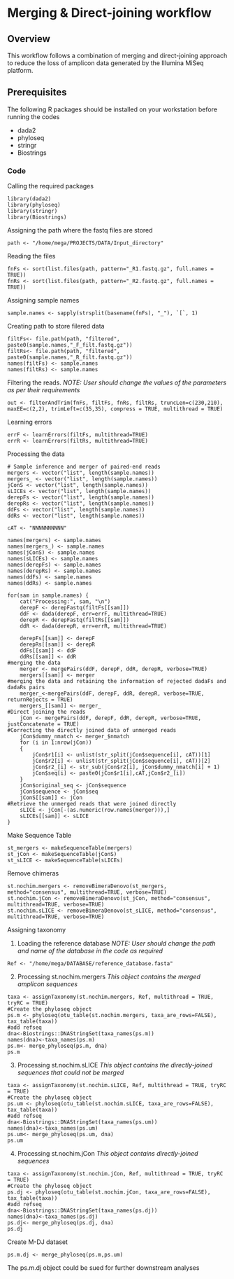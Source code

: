 # Merging & Direct-joining workflow
## Overview
This workflow follows a combination of merging and direct-joining approach to reduce the loss of amplicon data generated by the Illumina MiSeq platform. 
## Prerequisites
The following R packages should be installed on your workstation before running the codes
- dada2
- phyloseq
- stringr
- Biostrings
### Code
Calling the required packages
```
library(dada2)
library(phyloseq)
library(stringr)
library(Biostrings)
```
Assigning the path where the fastq files are stored
```
path <- "/home/mega/PROJECTS/DATA/Input_directory"
```
Reading the files
```
fnFs <- sort(list.files(path, pattern="_R1.fastq.gz", full.names = TRUE))
fnRs <- sort(list.files(path, pattern="_R2.fastq.gz", full.names = TRUE))
```
Assigning sample names
```
sample.names <- sapply(strsplit(basename(fnFs), "_"), `[`, 1)
```
Creating path to store filered data
```
filtFs<- file.path(path, "filtered", paste0(sample.names,"_F_filt.fastq.gz"))
filtRs<- file.path(path, "filtered", paste0(sample.names,"_R_filt.fastq.gz"))
names(filtFs) <- sample.names
names(filtRs) <- sample.names
```
Filtering the reads.
_NOTE: User should change the values of the parameters as per their requirements_
```
out <- filterAndTrim(fnFs, filtFs, fnRs, filtRs, truncLen=c(230,210), maxEE=c(2,2), trimLeft=c(35,35), compress = TRUE, multithread = TRUE)
```
Learning errors
```
errF <- learnErrors(filtFs, multithread=TRUE)
errR <- learnErrors(filtRs, multithread=TRUE)
```
Processing the data
```
# Sample inference and merger of paired-end reads
mergers <- vector("list", length(sample.names))
mergers_ <- vector("list", length(sample.names))
jConS <- vector("list", length(sample.names))
sLICEs <- vector("list", length(sample.names))
derepFs <- vector("list", length(sample.names))
derepRs <- vector("list", length(sample.names))
ddFs <- vector("list", length(sample.names))
ddRs <- vector("list", length(sample.names))

cAT <- "NNNNNNNNNN"

names(mergers) <- sample.names
names(mergers_) <- sample.names
names(jConS) <- sample.names
names(sLICEs) <- sample.names
names(derepFs) <- sample.names
names(derepRs) <- sample.names
names(ddFs) <- sample.names
names(ddRs) <- sample.names

for(sam in sample.names) {
	cat("Processing:", sam, "\n")
	derepF <- derepFastq(filtFs[[sam]])
	ddF <- dada(derepF, err=errF, multithread=TRUE)
	derepR <- derepFastq(filtRs[[sam]])
	ddR <- dada(derepR, err=errR, multithread=TRUE)

	derepFs[[sam]] <- derepF
	derepRs[[sam]] <- derepR
	ddFs[[sam]] <- ddF
	ddRs[[sam]] <- ddR
#merging the data
	merger <- mergePairs(ddF, derepF, ddR, derepR, verbose=TRUE)
	mergers[[sam]] <- merger
#merging the data and retaining the information of rejected dadaFs and dadaRs pairs
	merger_<-mergePairs(ddF, derepF, ddR, derepR, verbose=TRUE, returnRejects = TRUE)
	mergers_[[sam]] <- merger_
#Direct joining the reads
	jCon <- mergePairs(ddF, derepF, ddR, derepR, verbose=TRUE, justConcatenate = TRUE)
#Correcting the directly joined data of unmerged reads
	jCon$dummy_nmatch <- merger_$nmatch
	for (i in 1:nrow(jCon))
	{
		jCon$r1[i] <- unlist(str_split(jCon$sequence[i], cAT))[1]
		jCon$r2[i] <- unlist(str_split(jCon$sequence[i], cAT))[2]
		jCon$r2_[i] <- str_sub(jCon$r2[i], jCon$dummy_nmatch[i] + 1)
		jCon$seq[i] <- paste0(jCon$r1[i],cAT,jCon$r2_[i])
	}
	jCon$original_seq <- jCon$sequence
	jCon$sequence <- jCon$seq
	jConS[[sam]] <- jCon
#Retrieve the unmerged reads that were joined directly
	sLICE <- jCon[-(as.numeric(row.names(merger))),]
	sLICEs[[sam]] <- sLICE
}
```
Make Sequence Table
```
st_mergers <- makeSequenceTable(mergers)
st_jCon <- makeSequenceTable(jConS)
st_sLICE <- makeSequenceTable(sLICEs)
```
Remove chimeras
```
st.nochim.mergers <- removeBimeraDenovo(st_mergers, method="consensus", multithread=TRUE, verbose=TRUE)
st.nochim.jCon <- removeBimeraDenovo(st_jCon, method="consensus", multithread=TRUE, verbose=TRUE)
st.nochim.sLICE <- removeBimeraDenovo(st_sLICE, method="consensus", multithread=TRUE, verbose=TRUE)
```
Assigning taxonomy
1. Loading the reference database
_NOTE: User should change the path and name of the database in the code as required_
```
Ref <- "/home/mega/DATABASE/reference_database.fasta"
```
2. Processing st.nochim.mergers
_This object contains the merged amplicon sequences_
```
taxa <- assignTaxonomy(st.nochim.mergers, Ref, multithread = TRUE, tryRC = TRUE)
#Create the phyloseq object
ps.m <- phyloseq(otu_table(st.nochim.mergers, taxa_are_rows=FALSE), tax_table(taxa))
#add refseq
dna<-Biostrings::DNAStringSet(taxa_names(ps.m))
names(dna)<-taxa_names(ps.m)
ps.m<- merge_phyloseq(ps.m, dna)
ps.m
```
3. Processing st.nochim.sLICE
_This object contains the directly-joined sequences that could not be merged_
```
taxa <- assignTaxonomy(st.nochim.sLICE, Ref, multithread = TRUE, tryRC = TRUE)
#Create the phyloseq object
ps.um <- phyloseq(otu_table(st.nochim.sLICE, taxa_are_rows=FALSE), tax_table(taxa))
#add refseq
dna<-Biostrings::DNAStringSet(taxa_names(ps.um))
names(dna)<-taxa_names(ps.um)
ps.um<- merge_phyloseq(ps.um, dna)
ps.um 
```
4. Processing st.nochim.jCon
_This object contains directly-joined sequences_
```
taxa <- assignTaxonomy(st.nochim.jCon, Ref, multithread = TRUE, tryRC = TRUE)
#Create the phyloseq object
ps.dj <- phyloseq(otu_table(st.nochim.jCon, taxa_are_rows=FALSE), tax_table(taxa))
#add refseq
dna<-Biostrings::DNAStringSet(taxa_names(ps.dj))
names(dna)<-taxa_names(ps.dj)
ps.dj<- merge_phyloseq(ps.dj, dna)
ps.dj
```
Create M-DJ dataset
```
ps.m.dj <- merge_phyloseq(ps.m,ps.um)
```
The ps.m.dj object could be sued for further downstream analyses
